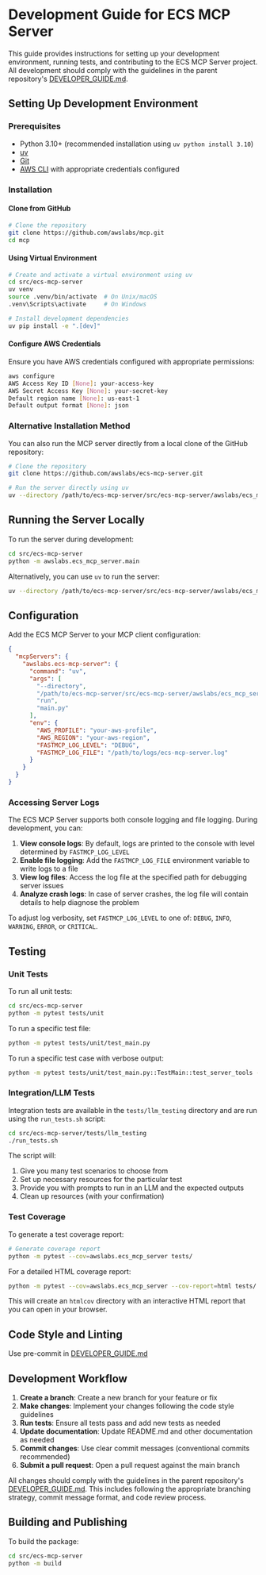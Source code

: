 # Development Guide for ECS MCP Server

This guide provides instructions for setting up your development environment, running tests, and contributing to the ECS MCP Server project. All development should comply with the guidelines in the parent repository's [DEVELOPER_GUIDE.md](../../DEVELOPER_GUIDE.md).

## Setting Up Development Environment

### Prerequisites

- Python 3.10+ (recommended installation using `uv python install 3.10`)
- [uv](https://docs.astral.sh/uv/getting-started/installation/)
- [Git](https://git-scm.com/)
- [AWS CLI](https://aws.amazon.com/cli/) with appropriate credentials configured

### Installation

#### Clone from GitHub

```bash
# Clone the repository
git clone https://github.com/awslabs/mcp.git
cd mcp
```

#### Using Virtual Environment

```bash
# Create and activate a virtual environment using uv
cd src/ecs-mcp-server
uv venv
source .venv/bin/activate  # On Unix/macOS
.venv\Scripts\activate     # On Windows

# Install development dependencies
uv pip install -e ".[dev]"
```

#### Configure AWS Credentials

Ensure you have AWS credentials configured with appropriate permissions:
```bash
aws configure
AWS Access Key ID [None]: your-access-key
AWS Secret Access Key [None]: your-secret-key
Default region name [None]: us-east-1
Default output format [None]: json
```

### Alternative Installation Method

You can also run the MCP server directly from a local clone of the GitHub repository:

```bash
# Clone the repository
git clone https://github.com/awslabs/ecs-mcp-server.git

# Run the server directly using uv
uv --directory /path/to/ecs-mcp-server/src/ecs-mcp-server/awslabs/ecs_mcp_server run main.py
```

## Running the Server Locally

To run the server during development:

```bash
cd src/ecs-mcp-server
python -m awslabs.ecs_mcp_server.main
```

Alternatively, you can use `uv` to run the server:

```bash
uv --directory /path/to/ecs-mcp-server/src/ecs-mcp-server/awslabs/ecs_mcp_server run main.py
```

## Configuration

Add the ECS MCP Server to your MCP client configuration:

```json
{
  "mcpServers": {
    "awslabs.ecs-mcp-server": {
      "command": "uv",
      "args": [
        "--directory",
        "/path/to/ecs-mcp-server/src/ecs-mcp-server/awslabs/ecs_mcp_server",
        "run",
        "main.py"
      ],
      "env": {
        "AWS_PROFILE": "your-aws-profile",
        "AWS_REGION": "your-aws-region",
        "FASTMCP_LOG_LEVEL": "DEBUG",
        "FASTMCP_LOG_FILE": "/path/to/logs/ecs-mcp-server.log"
      }
    }
  }
}
```

### Accessing Server Logs

The ECS MCP Server supports both console logging and file logging. During development, you can:

1. **View console logs**: By default, logs are printed to the console with level determined by `FASTMCP_LOG_LEVEL`
2. **Enable file logging**: Add the `FASTMCP_LOG_FILE` environment variable to write logs to a file
3. **View log files**: Access the log file at the specified path for debugging server issues
4. **Analyze crash logs**: In case of server crashes, the log file will contain details to help diagnose the problem

To adjust log verbosity, set `FASTMCP_LOG_LEVEL` to one of: `DEBUG`, `INFO`, `WARNING`, `ERROR`, or `CRITICAL`.

## Testing

### Unit Tests

To run all unit tests:

```bash
cd src/ecs-mcp-server
python -m pytest tests/unit
```

To run a specific test file:

```bash
python -m pytest tests/unit/test_main.py
```

To run a specific test case with verbose output:

```bash
python -m pytest tests/unit/test_main.py::TestMain::test_server_tools -v
```

### Integration/LLM Tests

Integration tests are available in the `tests/llm_testing` directory and are run using the `run_tests.sh` script:

```bash
cd src/ecs-mcp-server/tests/llm_testing
./run_tests.sh
```

The script will:
1. Give you many test scenarios to choose from
2. Set up necessary resources for the particular test
3. Provide you with prompts to run in an LLM and the expected outputs
4. Clean up resources (with your confirmation)

### Test Coverage

To generate a test coverage report:

```bash
# Generate coverage report
python -m pytest --cov=awslabs.ecs_mcp_server tests/
```

For a detailed HTML coverage report:

```bash
python -m pytest --cov=awslabs.ecs_mcp_server --cov-report=html tests/
```

This will create an `htmlcov` directory with an interactive HTML report that you can open in your browser.

## Code Style and Linting

Use pre-commit in [DEVELOPER_GUIDE.md](../../DEVELOPER_GUIDE.md)

## Development Workflow

1. **Create a branch**: Create a new branch for your feature or fix
2. **Make changes**: Implement your changes following the code style guidelines
3. **Run tests**: Ensure all tests pass and add new tests as needed
4. **Update documentation**: Update README.md and other documentation as needed
5. **Commit changes**: Use clear commit messages (conventional commits recommended)
6. **Submit a pull request**: Open a pull request against the main branch

All changes should comply with the guidelines in the parent repository's [DEVELOPER_GUIDE.md](../../DEVELOPER_GUIDE.md). This includes following the appropriate branching strategy, commit message format, and code review process.

## Building and Publishing

To build the package:

```bash
cd src/ecs-mcp-server
python -m build
```
